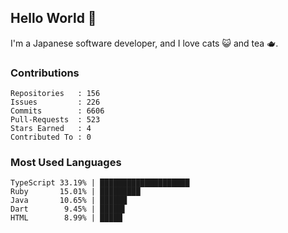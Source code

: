 ## Hello World 👋

I'm a Japanese software developer, and I love cats 😺 and tea 🫖.

### Contributions

    Repositories   : 156
    Issues         : 226
    Commits        : 6606
    Pull-Requests  : 523
    Stars Earned   : 4
    Contributed To : 0

### Most Used Languages

    TypeScript 33.19% | ████████████████████
    Ruby       15.01% | █████████
    Java       10.65% | ██████
    Dart        9.45% | █████▌
    HTML        8.99% | █████
